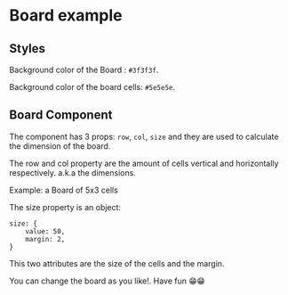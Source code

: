 # Board example

## Styles

Background color of the Board : `#3f3f3f`.

Background color of the board cells: `#5e5e5e`.

## Board Component

The component has 3 props: `row`, `col`, `size` and they are used to calculate the dimension of the board.

The row and col property are the amount of cells vertical and horizontally respectively. a.k.a the dimensions.

Example: a Board of 5x3 cells

The size property is an object:

```
size: {
    value: 50,
    margin: 2,
}
```

This two attributes are the size of the cells and the margin.

You can change the board as you like!. Have fun 😁😁
